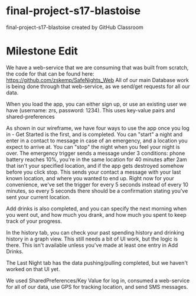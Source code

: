 # final-project-s17-blastoise
final-project-s17-blastoise created by GitHub Classroom

# Milestone Edit
We have a web-service that we are consuming that was built from scratch, the code for that can be found here: https://github.com/zskemp/SafeNights_Web
All of our main Database work is being done through that web-service, as we send/get requests for all our data.

When you load the app, you can either sign up, or use an existing user we have (username: zrs, password: 1234). This uses key-value pairs and shared-preferences

As shown in our wireframe, we have four ways to use the app once you log in - Get Started is the first, and is completed. You can "start"
a night and enter in a contact to message in case of an emergency, and a location you expect to arrive at. You can "stop" the night when
you feel your night is over. The emergency trigger sends a message under 3 conditions: phone battery reaches 10%, you're in the same location for 40 minutes after 2am that isn't your specified location, and if the app gets destroyed somehow before you click stop. This sends your contact a message with your last known location, and where you wanted to end up. Right now for your convenience, we've set the trigger for every 5 seconds instead of every 10 minutes, so every 5 seconds there should be a confirmation stating you've sent your current location.

Add drinks is also completed, and you can specify the next morning when you went out, and how much you drank, and how much you spent to keep track of your 
progress.

In the history tab, you can check your past spending history and drinking history in a graph view. This still needs a bit of UI work, but the logic is there. This isn't available unless you've made at least one entry in Add Drinks.

The Last Night tab has the data pushing/pulling completed, but we haven't worked on that UI yet.

We used SharedPreferences/Key Value for log in, consumed a web-service for all of our data, use GPS for tracking location, and send SMS messages.
